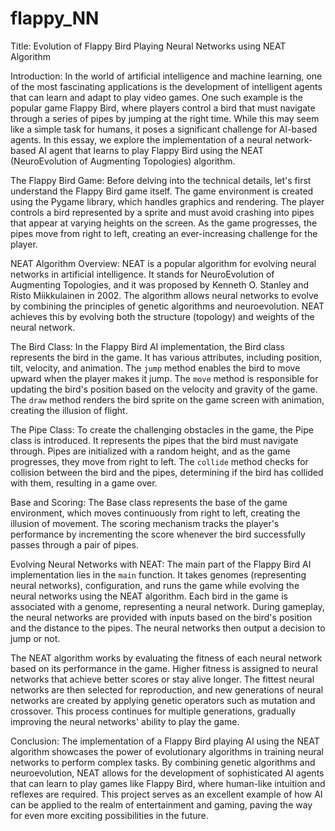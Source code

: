 # flappy_NN
Title: Evolution of Flappy Bird Playing Neural Networks using NEAT Algorithm

Introduction:
In the world of artificial intelligence and machine learning, one of the most fascinating applications is the development of intelligent agents that can learn and adapt to play video games. One such example is the popular game Flappy Bird, where players control a bird that must navigate through a series of pipes by jumping at the right time. While this may seem like a simple task for humans, it poses a significant challenge for AI-based agents. In this essay, we explore the implementation of a neural network-based AI agent that learns to play Flappy Bird using the NEAT (NeuroEvolution of Augmenting Topologies) algorithm.

The Flappy Bird Game:
Before delving into the technical details, let's first understand the Flappy Bird game itself. The game environment is created using the Pygame library, which handles graphics and rendering. The player controls a bird represented by a sprite and must avoid crashing into pipes that appear at varying heights on the screen. As the game progresses, the pipes move from right to left, creating an ever-increasing challenge for the player.

NEAT Algorithm Overview:
NEAT is a popular algorithm for evolving neural networks in artificial intelligence. It stands for NeuroEvolution of Augmenting Topologies, and it was proposed by Kenneth O. Stanley and Risto Miikkulainen in 2002. The algorithm allows neural networks to evolve by combining the principles of genetic algorithms and neuroevolution. NEAT achieves this by evolving both the structure (topology) and weights of the neural network.

The Bird Class:
In the Flappy Bird AI implementation, the Bird class represents the bird in the game. It has various attributes, including position, tilt, velocity, and animation. The `jump` method enables the bird to move upward when the player makes it jump. The `move` method is responsible for updating the bird's position based on the velocity and gravity of the game. The `draw` method renders the bird sprite on the game screen with animation, creating the illusion of flight.

The Pipe Class:
To create the challenging obstacles in the game, the Pipe class is introduced. It represents the pipes that the bird must navigate through. Pipes are initialized with a random height, and as the game progresses, they move from right to left. The `collide` method checks for collision between the bird and the pipes, determining if the bird has collided with them, resulting in a game over.

Base and Scoring:
The Base class represents the base of the game environment, which moves continuously from right to left, creating the illusion of movement. The scoring mechanism tracks the player's performance by incrementing the score whenever the bird successfully passes through a pair of pipes.

Evolving Neural Networks with NEAT:
The main part of the Flappy Bird AI implementation lies in the `main` function. It takes genomes (representing neural networks), configuration, and runs the game while evolving the neural networks using the NEAT algorithm. Each bird in the game is associated with a genome, representing a neural network. During gameplay, the neural networks are provided with inputs based on the bird's position and the distance to the pipes. The neural networks then output a decision to jump or not.

The NEAT algorithm works by evaluating the fitness of each neural network based on its performance in the game. Higher fitness is assigned to neural networks that achieve better scores or stay alive longer. The fittest neural networks are then selected for reproduction, and new generations of neural networks are created by applying genetic operators such as mutation and crossover. This process continues for multiple generations, gradually improving the neural networks' ability to play the game.

Conclusion:
The implementation of a Flappy Bird playing AI using the NEAT algorithm showcases the power of evolutionary algorithms in training neural networks to perform complex tasks. By combining genetic algorithms and neuroevolution, NEAT allows for the development of sophisticated AI agents that can learn to play games like Flappy Bird, where human-like intuition and reflexes are required. This project serves as an excellent example of how AI can be applied to the realm of entertainment and gaming, paving the way for even more exciting possibilities in the future.

